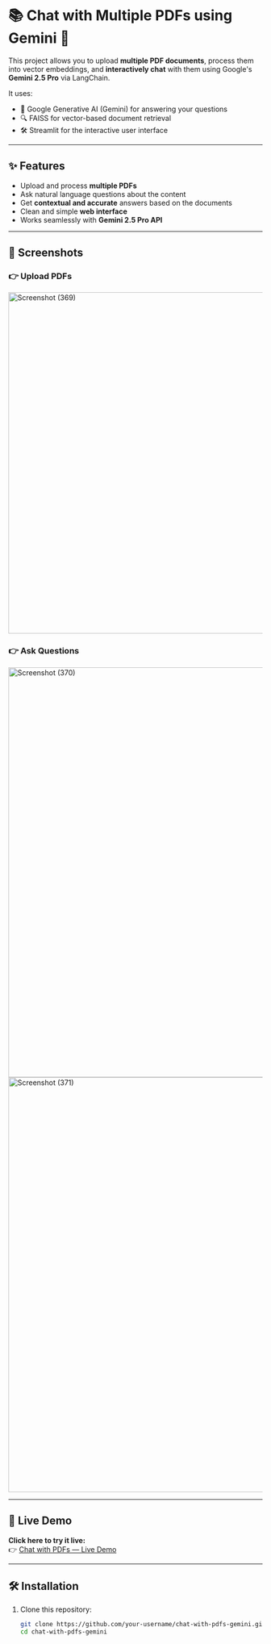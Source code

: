 # 📚 Chat with Multiple PDFs using Gemini 🤖

This project allows you to upload **multiple PDF documents**, process them into vector embeddings, and **interactively chat** with them using Google's **Gemini 2.5 Pro** via LangChain.

It uses:
- 🧠 Google Generative AI (Gemini) for answering your questions
- 🔍 FAISS for vector-based document retrieval
- 🛠️ Streamlit for the interactive user interface

---

## ✨ Features

- Upload and process **multiple PDFs**
- Ask natural language questions about the content
- Get **contextual and accurate** answers based on the documents
- Clean and simple **web interface**
- Works seamlessly with **Gemini 2.5 Pro API**

---

## 📸 Screenshots

### 👉 Upload PDFs
<img width="1920" height="677" alt="Screenshot (369)" src="https://github.com/user-attachments/assets/f7089ddc-2111-44e3-8b70-1bb78490c153" />

### 👉 Ask Questions
<img width="1920" height="813" alt="Screenshot (370)" src="https://github.com/user-attachments/assets/1933ccd4-0973-4b2d-8212-ca383b9d0075" />

<img width="1920" height="823" alt="Screenshot (371)" src="https://github.com/user-attachments/assets/d82d9d7e-b46e-4b37-a0a1-4c2586da7eed" />


---

## 🚀 Live Demo

**Click here to try it live:**  
👉 [Chat with PDFs — Live Demo](https://chat-with-multiple-pdfs-using-gemini.streamlit.app/)

---

## 🛠️ Installation

1. Clone this repository:
   ```bash
   git clone https://github.com/your-username/chat-with-pdfs-gemini.git
   cd chat-with-pdfs-gemini
